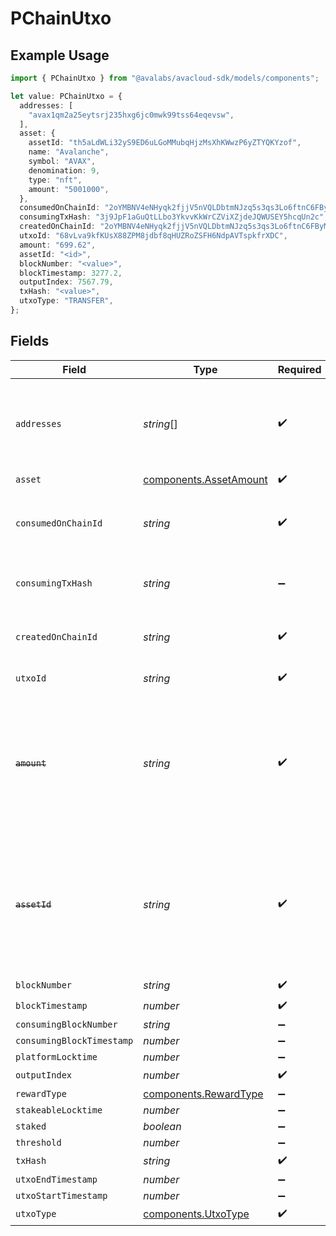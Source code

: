 # PChainUtxo

## Example Usage

```typescript
import { PChainUtxo } from "@avalabs/avacloud-sdk/models/components";

let value: PChainUtxo = {
  addresses: [
    "avax1qm2a25eytsrj235hxg6jc0mwk99tss64eqevsw",
  ],
  asset: {
    assetId: "th5aLdWLi32yS9ED6uLGoMMubqHjzMsXhKWwzP6yZTYQKYzof",
    name: "Avalanche",
    symbol: "AVAX",
    denomination: 9,
    type: "nft",
    amount: "5001000",
  },
  consumedOnChainId: "2oYMBNV4eNHyqk2fjjV5nVQLDbtmNJzq5s3qs3Lo6ftnC6FByM",
  consumingTxHash: "3j9JpF1aGuQtLLbo3YkvvKkWrCZViXZjdeJQWUSEY5hcqUn2c",
  createdOnChainId: "2oYMBNV4eNHyqk2fjjV5nVQLDbtmNJzq5s3qs3Lo6ftnC6FByM",
  utxoId: "68vLva9kfKUsX88ZPM8jdbf8qHUZRoZSFH6NdpAVTspkfrXDC",
  amount: "699.62",
  assetId: "<id>",
  blockNumber: "<value>",
  blockTimestamp: 3277.2,
  outputIndex: 7567.79,
  txHash: "<value>",
  utxoType: "TRANSFER",
};
```

## Fields

| Field                                                                                                                   | Type                                                                                                                    | Required                                                                                                                | Description                                                                                                             | Example                                                                                                                 |
| ----------------------------------------------------------------------------------------------------------------------- | ----------------------------------------------------------------------------------------------------------------------- | ----------------------------------------------------------------------------------------------------------------------- | ----------------------------------------------------------------------------------------------------------------------- | ----------------------------------------------------------------------------------------------------------------------- |
| `addresses`                                                                                                             | *string*[]                                                                                                              | :heavy_check_mark:                                                                                                      | Addresses that are eligible to sign the consumption of this output.                                                     | [<br/>"avax1qm2a25eytsrj235hxg6jc0mwk99tss64eqevsw"<br/>]                                                               |
| `asset`                                                                                                                 | [components.AssetAmount](../../models/components/assetamount.md)                                                        | :heavy_check_mark:                                                                                                      | N/A                                                                                                                     |                                                                                                                         |
| `consumedOnChainId`                                                                                                     | *string*                                                                                                                | :heavy_check_mark:                                                                                                      | Blockchain ID on which this output is consumed on.                                                                      | 2oYMBNV4eNHyqk2fjjV5nVQLDbtmNJzq5s3qs3Lo6ftnC6FByM                                                                      |
| `consumingTxHash`                                                                                                       | *string*                                                                                                                | :heavy_minus_sign:                                                                                                      | Transaction ID that consumed this output.                                                                               | 3j9JpF1aGuQtLLbo3YkvvKkWrCZViXZjdeJQWUSEY5hcqUn2c                                                                       |
| `createdOnChainId`                                                                                                      | *string*                                                                                                                | :heavy_check_mark:                                                                                                      | Blockchain ID on which this output is created on.                                                                       | 2oYMBNV4eNHyqk2fjjV5nVQLDbtmNJzq5s3qs3Lo6ftnC6FByM                                                                      |
| `utxoId`                                                                                                                | *string*                                                                                                                | :heavy_check_mark:                                                                                                      | UTXO ID for this output.                                                                                                | 68vLva9kfKUsX88ZPM8jdbf8qHUZRoZSFH6NdpAVTspkfrXDC                                                                       |
| ~~`amount`~~                                                                                                            | *string*                                                                                                                | :heavy_check_mark:                                                                                                      | : warning: ** DEPRECATED **: This will be removed in a future release, please migrate away from it as soon as possible. |                                                                                                                         |
| ~~`assetId`~~                                                                                                           | *string*                                                                                                                | :heavy_check_mark:                                                                                                      | : warning: ** DEPRECATED **: This will be removed in a future release, please migrate away from it as soon as possible. |                                                                                                                         |
| `blockNumber`                                                                                                           | *string*                                                                                                                | :heavy_check_mark:                                                                                                      | N/A                                                                                                                     |                                                                                                                         |
| `blockTimestamp`                                                                                                        | *number*                                                                                                                | :heavy_check_mark:                                                                                                      | N/A                                                                                                                     |                                                                                                                         |
| `consumingBlockNumber`                                                                                                  | *string*                                                                                                                | :heavy_minus_sign:                                                                                                      | N/A                                                                                                                     |                                                                                                                         |
| `consumingBlockTimestamp`                                                                                               | *number*                                                                                                                | :heavy_minus_sign:                                                                                                      | N/A                                                                                                                     |                                                                                                                         |
| `platformLocktime`                                                                                                      | *number*                                                                                                                | :heavy_minus_sign:                                                                                                      | N/A                                                                                                                     |                                                                                                                         |
| `outputIndex`                                                                                                           | *number*                                                                                                                | :heavy_check_mark:                                                                                                      | N/A                                                                                                                     |                                                                                                                         |
| `rewardType`                                                                                                            | [components.RewardType](../../models/components/rewardtype.md)                                                          | :heavy_minus_sign:                                                                                                      | N/A                                                                                                                     |                                                                                                                         |
| `stakeableLocktime`                                                                                                     | *number*                                                                                                                | :heavy_minus_sign:                                                                                                      | N/A                                                                                                                     |                                                                                                                         |
| `staked`                                                                                                                | *boolean*                                                                                                               | :heavy_minus_sign:                                                                                                      | N/A                                                                                                                     |                                                                                                                         |
| `threshold`                                                                                                             | *number*                                                                                                                | :heavy_minus_sign:                                                                                                      | N/A                                                                                                                     |                                                                                                                         |
| `txHash`                                                                                                                | *string*                                                                                                                | :heavy_check_mark:                                                                                                      | N/A                                                                                                                     |                                                                                                                         |
| `utxoEndTimestamp`                                                                                                      | *number*                                                                                                                | :heavy_minus_sign:                                                                                                      | N/A                                                                                                                     |                                                                                                                         |
| `utxoStartTimestamp`                                                                                                    | *number*                                                                                                                | :heavy_minus_sign:                                                                                                      | N/A                                                                                                                     |                                                                                                                         |
| `utxoType`                                                                                                              | [components.UtxoType](../../models/components/utxotype.md)                                                              | :heavy_check_mark:                                                                                                      | N/A                                                                                                                     |                                                                                                                         |